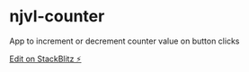 # njvl-counter

App to increment or decrement counter value on button clicks

[Edit on StackBlitz ⚡️](https://stackblitz.com/edit/njvl-counter)
